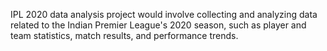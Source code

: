  IPL 2020 data analysis project would involve collecting and analyzing data related to the Indian Premier League's 2020 season, such as player and team statistics, match results, and performance trends.
